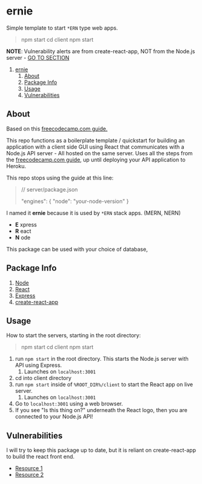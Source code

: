 # ernie

Simple template to start `*ERN` type web apps.

> npm start
> cd client
> npm start

__NOTE__: Vulnerability alerts are from create-react-app, NOT from the Node.js server - [GO TO SECTION](#vulnerabilities)

1. [ernie](#ernie)
   1. [About](#about)
   2. [Package Info](#package-info)
   3. [Usage](#usage)
   4. [Vulnerabilities](#vulnerabilities)

## About

Based on this [freecodecamp.com guide.](https://www.freecodecamp.org/news/how-to-create-a-react-app-with-a-node-backend-the-complete-guide/)

This repo functions as a boilerplate template / quickstart for building an application with a client side GUI using React that communicates with a Node.js API server - All hosted on the same server. Uses all the steps from the [freecodecamp.com guide](https://www.freecodecamp.org/news/how-to-create-a-react-app-with-a-node-backend-the-complete-guide/), up until deploying your API application to Heroku.

This repo stops using the guide at this line:
> // server/package.json
>
> "engines": {
>  "node": "your-node-version"
> }

I named it __ernie__ because it is used by `*ERN` stack apps. 
(MERN, NERN)

- __E__ xpress
- __R__ eact
- __N__ ode

This package can be used with your choice of database, 

## Package Info

1. [Node](https://nodejs.org/en/)
2. [React](https://reactjs.org/)
3. [Express](https://expressjs.com/)
4. [create-react-app](https://create-react-app.dev/)

## Usage

How to start the servers, starting in the root directory:
 
> npm start
> cd client
> npm start


1. run `npm start` in the root directory. This starts the Node.js server with API using Express.
   1. Launches on `localhost:3001`
2. cd into client directory
3. run `npm start` inside of `%ROOT_DIR%/client` to start the React app on live server.
   1. Launches on `localhost:3001`
4. Go to `localhost:3001` using a web browser.
5. If you see "Is this thing on?" underneath the React logo, then you are connected to your Node.js API!

## Vulnerabilities

I will try to keep this package up to date, but it is reliant on create-react-app to build the react front end.
- [Resource 1](https://github.com/facebook/create-react-app/issues/11174)
- [Resource 2](https://github.com/facebook/create-react-app/issues/10929)


